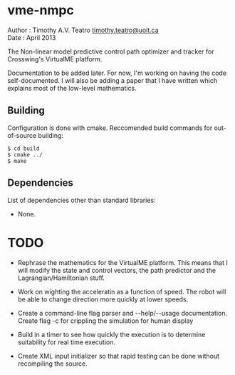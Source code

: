 vme-nmpc
========

Author : Timothy A.V. Teatro <timothy.teatro@uoit.ca>  
Date   : April 2013  

The Non-linear model predictive control path optimizer and tracker for
Crosswing's VirtualME platform.

Documentation to be added later. For now, I'm working on having the
code self-documented. I will also be adding a paper that I have
written which explains most of the low-level mathematics.

Building
--------

Configuration is done with cmake. Reccomended build commands for
out-of-source building:

    $ cd build  
    $ cmake ../  
    $ make

Dependencies
------------
List of dependencies other than standard libraries:
 * None.

TODO
====

 * Rephrase the mathematics for the VirtualME platform. This means
   that I will modify the state and control vectors, the path
   predictor and the Lagrangian/Hamiltonian stuff.

 * Work on wighting the acceleratin as a function of speed. The robot
   will be able to change direction more quickly at lower speeds.

 * Create a command-line flag parser and --help/--usage documentation.
   Create flag -c for crippling the simulation for human display

 * Build in a timer to see how quickly the execution is to determine
   suitability for real time execution.

 * Create XML input initializer so that rapid testing can be done
   without recompiling the source.
